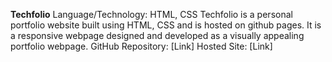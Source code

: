 **Techfolio**
Language/Technology: HTML, CSS
Techfolio is a personal portfolio website built using HTML, CSS and is hosted on github pages.
It is a responsive webpage designed and developed as a  visually appealing portfolio webpage.
GitHub Repository: [Link]
Hosted Site: [Link]
